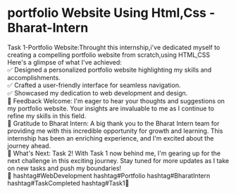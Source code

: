 # portfolio Website Using Html,Css -Bharat-Intern
Task 1-Portfolio Website:Throught this internship,i've dedicated myself to creating a compelling portfolio website from scratch,using HTML,CSS<br>
Here's a glimpse of what I've achieved:<br>
✅ Designed a personalized portfolio website highlighting my skills and accomplishments.<br>
✅ Crafted a user-friendly interface for seamless navigation.<br>
✅ Showcased my dedication to web development and design.<br>
📣 Feedback Welcome: I'm eager to hear your thoughts and suggestions on my portfolio website. Your insights are invaluable to me as I continue to refine my skills in this field.<br>
🙏 Gratitude to Bharat Intern: A big thank you to the Bharat Intern team for providing me with this incredible opportunity for growth and learning. This internship has been an enriching experience, and I'm excited about the journey ahead.<br>
🚀 What's Next: Task 2! With Task 1 now behind me, I'm gearing up for the next challenge in this exciting journey. Stay tuned for more updates as I take on new tasks and push my boundaries!<br>
🔖 hashtag#WebDevelopment hashtag#Portfolio hashtag#BharatIntern hashtag#TaskCompleted hashtag#Task1🔖
